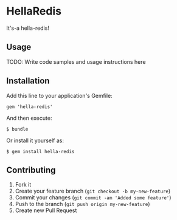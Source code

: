 # HellaRedis

It's-a hella-redis!

## Usage

TODO: Write code samples and usage instructions here

## Installation

Add this line to your application's Gemfile:

    gem 'hella-redis'

And then execute:

    $ bundle

Or install it yourself as:

    $ gem install hella-redis

## Contributing

1. Fork it
2. Create your feature branch (`git checkout -b my-new-feature`)
3. Commit your changes (`git commit -am 'Added some feature'`)
4. Push to the branch (`git push origin my-new-feature`)
5. Create new Pull Request
